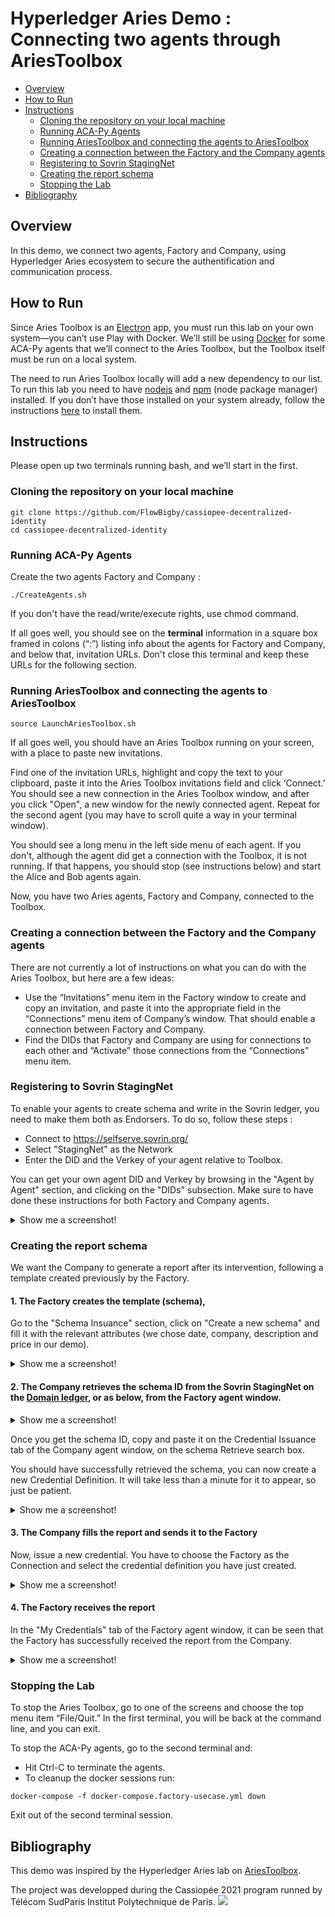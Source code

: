 # Hyperledger Aries Demo : Connecting two agents through AriesToolbox<!-- omit in toc -->

- [Overview](#overview)
- [How to Run](#how-to-run)
- [Instructions](#instructions)
  - [Cloning the repository on your local machine](#cloning-the-repository-on-your-local-machine)
  - [Running ACA-Py Agents](#running-aca-py-agents)
  - [Running AriesToolbox and connecting the agents to AriesToolbox](#running-ariesToolbox-and-connecting-the-agents-to-ariestoolbox)
  - [Creating a connection between the Factory and the Company agents](#creating-a-connection-between-the-factory-and-the-company-agents)
  - [Registering to Sovrin StagingNet](#registering-to-sovrin-stagingNet)
  - [Creating the report schema](#creating-the-report-schema)
  - [Stopping the Lab](#stopping-the-lab)
- [Bibliography](#bibliography)


## Overview

In this demo, we connect two agents, Factory and Company, using Hyperledger Aries ecosystem to secure the authentification and communication process. 

## How to Run

Since Aries Toolbox is an [Electron](https://www.electronjs.org/) app, you must run this lab on your own system—you can’t use Play with Docker. We’ll still be using [Docker](https://docs.docker.com/engine/install/ubuntu/) for some ACA-Py agents that we’ll connect to the Aries Toolbox, but the Toolbox itself must be run on a local system.

The need to run Aries Toolbox locally will add a new dependency to our list. To run this lab you need to have [nodejs](https://nodejs.org/) and [npm](https://www.npmjs.com/) (node package manager) installed. If you don’t have those installed on your system already, follow the instructions [here](https://www.npmjs.com/get-npm) to install them.


## Instructions

Please open up two terminals running bash, and we’ll start in the first.

### Cloning the repository on your local machine

```
git clone https://github.com/FlowBigby/cassiopee-decentralized-identity
cd cassiopee-decentralized-identity

```

### Running ACA-Py Agents

Create the two agents Factory and Company :

```
./CreateAgents.sh

```
If you don't have the read/write/execute rights, use chmod command.

If all goes well, you should see on the **terminal** information in a square box framed in colons (“:”) listing info about the agents for Factory and Company, and below that, invitation URLs. Don't close this terminal and keep these URLs for the following section.

### Running AriesToolbox and connecting the agents to AriesToolbox

```
source LaunchAriesToolbox.sh

```
If all goes well, you should have an Aries Toolbox running on your screen, with a place to paste new invitations.

Find one of the invitation URLs, highlight and copy the text to your clipboard, paste it into the Aries Toolbox invitations field and click ‘Connect.’ You should see a new connection in the Aries Toolbox window, and after you click "Open", a new window for the newly connected agent. Repeat for the second agent (you may have to scroll quite a way in your terminal window).

You should see a long menu in the left side menu of each agent. If you don't, although the agent did get a connection with the Toolbox, it is not running. If that happens, you should stop (see instructions below) and start the Alice and Bob agents again.

Now, you have two Aries agents, Factory and Company, connected to the Toolbox.


### Creating a connection between the Factory and the Company agents

There are not currently a lot of instructions on what you can do with the Aries Toolbox, but here are a few ideas:

*   Use the “Invitations” menu item in the Factory window to create and copy an invitation, and paste it into the appropriate field in the “Connections” menu item of Company’s window. That should enable a connection between Factory and Company.
*   Find the DIDs that Factory and Company are using for connections to each other and “Activate” those connections from the “Connections” menu item.

### Registering to Sovrin StagingNet

To enable your agents to create schema and write in the Sovrin ledger, you need to make them both as Endorsers. To do so, follow these steps :

*   Connect to https://selfserve.sovrin.org/
*   Select "StagingNet" as the Network
*   Enter the DID and the Verkey of your agent relative to Toolbox. 

You can get your own agent DID and Verkey by browsing in the "Agent by Agent" section, and clicking on the "DIDs" subsection. Make sure to have done these instructions for both Factory and Company agents.

<details>
    <summary>Show me a screenshot!</summary>
    <img src="https://cdn.discordapp.com/attachments/776834563950379038/851123712773324830/RegisterStagingNet.png">
</details>

### Creating the report schema

We want the Company to generate a report after its intervention, following a template created previously by the Factory.

#### 1.   The Factory creates the template (schema),

Go to the "Schema Insuance" section, click on "Create a new schema" and fill it with the relevant attributes (we chose date, company, description and price in our demo).
<details>
    <summary>Show me a screenshot!</summary>
    <img src="https://cdn.discordapp.com/attachments/776834563950379038/851130972530671626/Schema.png">
</details>

#### 2.   The Company retrieves the schema ID from the Sovrin StagingNet on the [Domain ledger](https://indyscan.io/home/SOVRIN_STAGINGNET), or as below, from the Factory agent window.

<details>
    <summary>Show me a screenshot!</summary>
    <img src="https://cdn.discordapp.com/attachments/776834563950379038/851133314614296606/SchemaId1.png">
</details>

Once you get the schema ID, copy and paste it on the Credential Issuance tab of the Company agent window, on the schema Retrieve search box.

You should have successfully retrieved the schema, you can now create a new Credential Definition. It will take less than a minute for it to appear, so just be patient.
<details>
    <summary>Show me a screenshot!</summary>
    <img src="https://cdn.discordapp.com/attachments/776834563950379038/851133330094686228/CredidentialDefinition.png">
</details>

#### 3.   The Company fills the report and sends it to the Factory

Now, issue a new credential. You have to choose the Factory as the Connection and select the credential definition you have just created.
<details>
    <summary>Show me a screenshot!</summary>
    <img src="https://cdn.discordapp.com/attachments/776834563950379038/851133344497270814/IssueCredidential.png">
</details>

#### 4.   The Factory receives the report

In the "My Credentials" tab of the Factory agent window, it can be seen that the Factory has successfully received the report from the Company.

<details>
    <summary>Show me a screenshot!</summary>
    <img src="https://cdn.discordapp.com/attachments/776834563950379038/851133358511751168/ReceivedCredidential.png">
</details>


### Stopping the Lab

To stop the Aries Toolbox, go to one of the screens and choose the top menu item “File/Quit.” In the first terminal, you will be back at the command line, and you can exit.

To stop the ACA-Py agents, go to the second terminal and:


*   Hit Ctrl-C to terminate the agents.
*   To cleanup the docker sessions run:

```
docker-compose -f docker-compose.factory-usecase.yml down

```

Exit out of the second terminal session.


## Bibliography

This demo was inspired by the Hyperledger Aries lab on [AriesToolbox](https://github.com/cloudcompass/ToIPLabs/blob/master/docs/LFS173x/AriesToolboxLab.md).

The project was developped during the Cassiopée 2021 program runned by Télécom SudParis Institut Polytechnique de Paris.
![](https://www.telecom-sudparis.eu/wp-content/uploads/2020/09/cropped-logo2.png)

